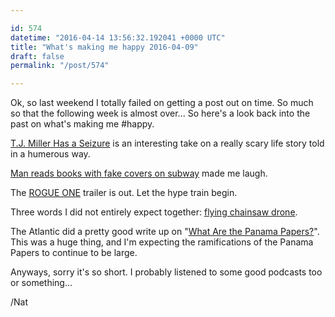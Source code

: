 ```yaml
---

id: 574
datetime: "2016-04-14 13:56:32.192041 +0000 UTC"
title: "What's making me happy 2016-04-09"
draft: false
permalink: "/post/574"

---
```


Ok, so last weekend I totally failed on getting a post out on time. So much so that the following week is almost over... So here's a look back into the past on what's making me #happy.

[T.J. Miller Has a Seizure](https://www.youtube.com/watch?v=Kf9N5AWprG8&feature=youtu.be) is an interesting take on a really scary life story told in a humerous way.

[Man reads books with fake covers on subway](https://boingboing.net/2016/04/07/man-reads-books-with-fake-cove.html) made me laugh.

The [ROGUE ONE](https://www.youtube.com/watch?v=Wji-BZ0oCwg) trailer is out. Let the hype train begin.

Three words I did not entirely expect together: [flying chainsaw drone](http://www.theverge.com/2016/4/4/11359828/flying-chainsaw-drone-finland).

The Atlantic did a pretty good write up on "[What Are the Panama Papers?](http://www.theatlantic.com/international/archive/2016/04/what-are-the-panama-papers/476658/)". This was a huge thing, and I'm expecting the ramifications of the Panama Papers to continue to be large.

Anyways, sorry it's so short. I probably listened to some good podcasts too or something...

/Nat
